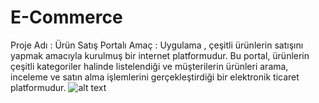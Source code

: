 # E-Commerce
Proje Adı : Ürün Satış Portalı
Amaç : Uygulama , çeşitli ürünlerin satışını yapmak amacıyla kurulmuş bir internet platformudur. Bu portal, ürünlerin çeşitli kategoriler halinde listelendiği ve müşterilerin ürünleri arama, inceleme ve satın alma işlemlerini gerçekleştirdiği bir elektronik ticaret platformudur.
![alt text](https://github.com/Sezer630/E-Commerce/blob/master/%C5%9Eema.JPG?raw=true)
